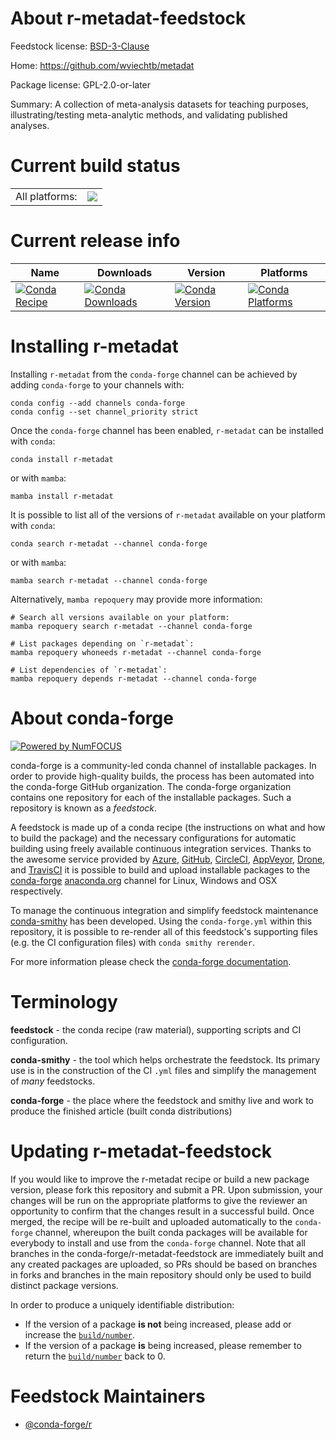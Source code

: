 About r-metadat-feedstock
=========================

Feedstock license: [BSD-3-Clause](https://github.com/conda-forge/r-metadat-feedstock/blob/main/LICENSE.txt)

Home: https://github.com/wviechtb/metadat

Package license: GPL-2.0-or-later

Summary: A collection of meta-analysis datasets for teaching purposes, illustrating/testing meta-analytic methods, and validating published analyses.

Current build status
====================


<table><tr><td>All platforms:</td>
    <td>
      <a href="https://dev.azure.com/conda-forge/feedstock-builds/_build/latest?definitionId=15992&branchName=main">
        <img src="https://dev.azure.com/conda-forge/feedstock-builds/_apis/build/status/r-metadat-feedstock?branchName=main">
      </a>
    </td>
  </tr>
</table>

Current release info
====================

| Name | Downloads | Version | Platforms |
| --- | --- | --- | --- |
| [![Conda Recipe](https://img.shields.io/badge/recipe-r--metadat-green.svg)](https://anaconda.org/conda-forge/r-metadat) | [![Conda Downloads](https://img.shields.io/conda/dn/conda-forge/r-metadat.svg)](https://anaconda.org/conda-forge/r-metadat) | [![Conda Version](https://img.shields.io/conda/vn/conda-forge/r-metadat.svg)](https://anaconda.org/conda-forge/r-metadat) | [![Conda Platforms](https://img.shields.io/conda/pn/conda-forge/r-metadat.svg)](https://anaconda.org/conda-forge/r-metadat) |

Installing r-metadat
====================

Installing `r-metadat` from the `conda-forge` channel can be achieved by adding `conda-forge` to your channels with:

```
conda config --add channels conda-forge
conda config --set channel_priority strict
```

Once the `conda-forge` channel has been enabled, `r-metadat` can be installed with `conda`:

```
conda install r-metadat
```

or with `mamba`:

```
mamba install r-metadat
```

It is possible to list all of the versions of `r-metadat` available on your platform with `conda`:

```
conda search r-metadat --channel conda-forge
```

or with `mamba`:

```
mamba search r-metadat --channel conda-forge
```

Alternatively, `mamba repoquery` may provide more information:

```
# Search all versions available on your platform:
mamba repoquery search r-metadat --channel conda-forge

# List packages depending on `r-metadat`:
mamba repoquery whoneeds r-metadat --channel conda-forge

# List dependencies of `r-metadat`:
mamba repoquery depends r-metadat --channel conda-forge
```


About conda-forge
=================

[![Powered by
NumFOCUS](https://img.shields.io/badge/powered%20by-NumFOCUS-orange.svg?style=flat&colorA=E1523D&colorB=007D8A)](https://numfocus.org)

conda-forge is a community-led conda channel of installable packages.
In order to provide high-quality builds, the process has been automated into the
conda-forge GitHub organization. The conda-forge organization contains one repository
for each of the installable packages. Such a repository is known as a *feedstock*.

A feedstock is made up of a conda recipe (the instructions on what and how to build
the package) and the necessary configurations for automatic building using freely
available continuous integration services. Thanks to the awesome service provided by
[Azure](https://azure.microsoft.com/en-us/services/devops/), [GitHub](https://github.com/),
[CircleCI](https://circleci.com/), [AppVeyor](https://www.appveyor.com/),
[Drone](https://cloud.drone.io/welcome), and [TravisCI](https://travis-ci.com/)
it is possible to build and upload installable packages to the
[conda-forge](https://anaconda.org/conda-forge) [anaconda.org](https://anaconda.org/)
channel for Linux, Windows and OSX respectively.

To manage the continuous integration and simplify feedstock maintenance
[conda-smithy](https://github.com/conda-forge/conda-smithy) has been developed.
Using the ``conda-forge.yml`` within this repository, it is possible to re-render all of
this feedstock's supporting files (e.g. the CI configuration files) with ``conda smithy rerender``.

For more information please check the [conda-forge documentation](https://conda-forge.org/docs/).

Terminology
===========

**feedstock** - the conda recipe (raw material), supporting scripts and CI configuration.

**conda-smithy** - the tool which helps orchestrate the feedstock.
                   Its primary use is in the construction of the CI ``.yml`` files
                   and simplify the management of *many* feedstocks.

**conda-forge** - the place where the feedstock and smithy live and work to
                  produce the finished article (built conda distributions)


Updating r-metadat-feedstock
============================

If you would like to improve the r-metadat recipe or build a new
package version, please fork this repository and submit a PR. Upon submission,
your changes will be run on the appropriate platforms to give the reviewer an
opportunity to confirm that the changes result in a successful build. Once
merged, the recipe will be re-built and uploaded automatically to the
`conda-forge` channel, whereupon the built conda packages will be available for
everybody to install and use from the `conda-forge` channel.
Note that all branches in the conda-forge/r-metadat-feedstock are
immediately built and any created packages are uploaded, so PRs should be based
on branches in forks and branches in the main repository should only be used to
build distinct package versions.

In order to produce a uniquely identifiable distribution:
 * If the version of a package **is not** being increased, please add or increase
   the [``build/number``](https://docs.conda.io/projects/conda-build/en/latest/resources/define-metadata.html#build-number-and-string).
 * If the version of a package **is** being increased, please remember to return
   the [``build/number``](https://docs.conda.io/projects/conda-build/en/latest/resources/define-metadata.html#build-number-and-string)
   back to 0.

Feedstock Maintainers
=====================

* [@conda-forge/r](https://github.com/orgs/conda-forge/teams/r/)

